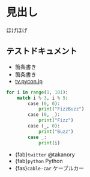 # 見出し

ほげほげ

## テストドキュメント

* 箇条書き
* 箇条書き
* [tv.pycon.jp](https://tv.pycon.jp/)

```python
for i in range(1, 101):
    match i % 3, i % 5:
        case (0, 0):
            print("FizzBuzz")
        case (0, _):
            print("Fizz")
        case (_, 0):
            print("Buzz")
        case _:
            print(i)
```

* {fab}`twitter` @takanory
* {fab}`python` Python
* {fas}`cable-car` ケーブルカー
